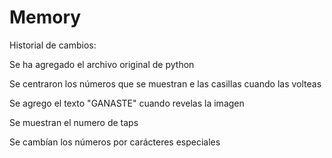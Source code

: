 # Memory

Historial de cambios:

Se ha agregado el archivo original de python

Se centraron los números que se muestran e las casillas cuando las volteas

Se agrego el texto "GANASTE" cuando revelas la imagen

Se muestran el numero de taps

Se cambían los números por carácteres especiales
